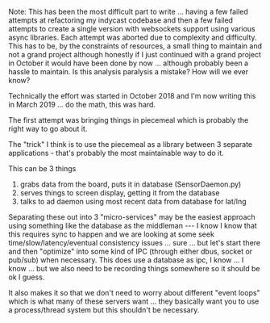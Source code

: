 Note: This has been the most difficult part to write ... having a few failed attempts at refactoring my indycast codebase and then
  a few failed attempts to create a single version with websockets support using various async libraries. Each attempt was aborted due to complexity and difficulty. This has to be, by the constraints of resources, a small thing to maintain and not a grand project although honestly if I just continued with a grand project in October it would have been done by now ... although probably been a hassle to maintain. Is this analysis paralysis a mistake? How will we ever know?
  
Technically the effort was started in October 2018 and I'm now writing this in March 2019 ... do the math, this was hard.

The first attempt was bringing things in piecemeal which is probably the right way to go about it.

The "trick" I think is to use the piecemeal as a library between 3 separate applications - that's probably the most maintainable way to do it.

This can be 3 things

  1. grabs data from the board, puts it in database (SensorDaemon.py)
  2. serves things to screen display, getting it from the database
  3. talks to ad daemon using most recent data from database for lat/lng

Separating these out into 3 "micro-services" may be the easiest approach using something like the database as the middleman --- I know I know that this requires sync to happen and we are looking at some seek time/slow/latency/eventual consistency issues ... sure ... but let's start there and then "optimize" into some kind of IPC (through either dbus, socket or pub/sub) when necessary.  This does use a database as ipc, I know ... I know ... but we also need to be recording things somewhere so it should be ok I guess.

It also makes it so that we don't need to worry about different "event loops" which is what many of these servers want ... they basically want you to use a process/thread system but this shouldn't be necessary.

